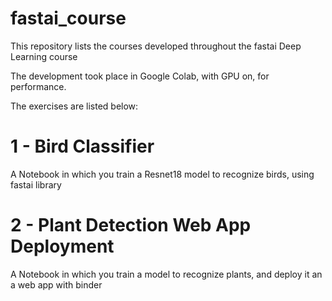 # fastai_course

This repository lists the courses developed throughout the fastai Deep Learning course

The development took place in Google Colab, with GPU on, for performance.

The exercises are listed below:

# 1 - Bird Classifier
A Notebook in which you train a Resnet18 model to recognize birds, using fastai library

# 2 - Plant Detection Web App Deployment 
A Notebook in which you train a model to recognize plants, and deploy it an a web app with binder
